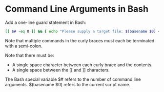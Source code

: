 Command Line Arguments in Bash
==============================
Add a one-line guard statement in Bash:

```bash
[[ $# -eq 0 ]] && { echo "Please supply a target file: $(basename $0) <path/to/file>"; exit 1; }
```

Note that multiple commands in the curly braces must each be terminated with a semi-colon.

Note that there must be:

* A single space character between each curly brace and the contents.
* A single space between the [[ and ]] characters.

The Bash special variable $# refers to the number of command line arguments. $(basename $0) refers to the current script name.
